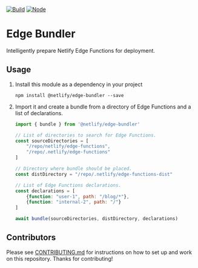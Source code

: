 [![Build](https://github.com/netlify/edge-bundler/workflows/Build/badge.svg)](https://github.com/netlify/edge-bundler/actions)
[![Node](https://img.shields.io/node/v/@netlify/edge-bundler.svg?logo=node.js)](https://www.npmjs.com/package/@netlify/edge-bundler)

# Edge Bundler

Intelligently prepare Netlify Edge Functions for deployment.

## Usage

1. Install this module as a dependency in your project

    ```
    npm install @netlify/edge-bundler --save
    ```

2. Import it and create a bundle from a directory of Edge Functions and a list of declarations.

    ```js
    import { bundle } from '@netlify/edge-bundler'

    // List of directories to search for Edge Functions.
    const sourceDirectories = [
        "/repo/netlify/edge-functions",
        "/repo/.netlify/edge-functions"
    ]

    // Directory where bundle should be placed.
    const distDirectory = "/repo/.netlify/edge-functions-dist"

    // List of Edge Functions declarations.
    const declarations = [
        {function: "user-1", path: "/blog/*"},
        {function: "internal-2", path: "/"}
    ]

    await bundle(sourceDirectories, distDirectory, declarations)
    ```
## Contributors

Please see [CONTRIBUTING.md](./CONTRIBUTING.md) for instructions on how to set up and work on this repository. Thanks
for contributing!
